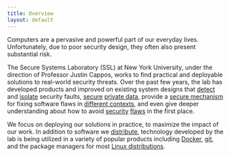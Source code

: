 ```yaml
---
title: Overview
layout: default
---
```


Computers are a pervasive and powerful part of our everyday lives.  Unfortunately, due to poor security design, they often also present substantial risk.

The Secure Systems Laboratory (SSL) at New York University, under the
direction of Professor Justin Cappos, works to find practical and
deployable solutions to real-world security threats.   Over the past few 
years, the lab has developed products and improved on existing system
designs that [detect](projects#crashsimulator) and
[isolate](projects#lind) security faults, [secure](projects#pph) 
[private data](projects#sensibility),
provide a [secure mechanism](projects#tuf) for fixing software flaws in 
[different contexts](projects#uptane), and even give deeper
understanding about how to avoid [security](projects#atoms)
[flaws](projects#blindspots) in the first place.

We focus on deploying our solutions in practice, to maximize the impact
of our work.  In addition to software we 
[distribute](projects#seattle), 
technology developed by the lab is being utilized in a 
variety of popular products including [Docker](https://www.docker.com/),
[git](https://git-scm.com/), and the package managers for most [Linux
distributions](https://en.wikipedia.org/wiki/Linux).

